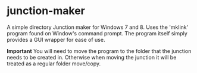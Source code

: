 # junction-maker
A simple directory Junction maker for Windows 7 and 8. Uses  the 'mklink' program found on Window's command prompt. The program itself simply provides a GUI wrapper for ease of use.

**Important**
You will need to move the program to the folder that the junction needs to be created in. Otherwise when moving the junction it will be treated as a regular folder move/copy.
